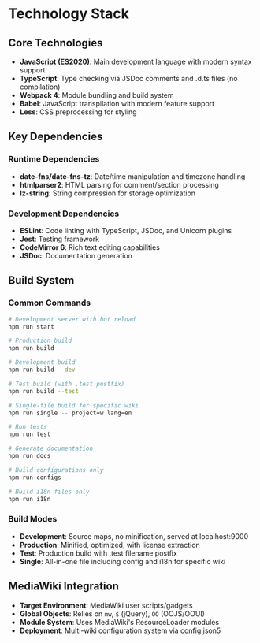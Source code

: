 # Technology Stack

## Core Technologies

- **JavaScript (ES2020)**: Main development language with modern syntax support
- **TypeScript**: Type checking via JSDoc comments and .d.ts files (no compilation)
- **Webpack 4**: Module bundling and build system
- **Babel**: JavaScript transpilation with modern feature support
- **Less**: CSS preprocessing for styling

## Key Dependencies

### Runtime Dependencies

- **date-fns/date-fns-tz**: Date/time manipulation and timezone handling
- **htmlparser2**: HTML parsing for comment/section processing
- **lz-string**: String compression for storage optimization

### Development Dependencies

- **ESLint**: Code linting with TypeScript, JSDoc, and Unicorn plugins
- **Jest**: Testing framework
- **CodeMirror 6**: Rich text editing capabilities
- **JSDoc**: Documentation generation

## Build System

### Common Commands

```bash
# Development server with hot reload
npm run start

# Production build
npm run build

# Development build
npm run build --dev

# Test build (with .test postfix)
npm run build --test

# Single-file build for specific wiki
npm run single -- project=w lang=en

# Run tests
npm run test

# Generate documentation
npm run docs

# Build configurations only
npm run configs

# Build i18n files only
npm run i18n
```

### Build Modes

- **Development**: Source maps, no minification, served at localhost:9000
- **Production**: Minified, optimized, with license extraction
- **Test**: Production build with .test filename postfix
- **Single**: All-in-one file including config and i18n for specific wiki

## MediaWiki Integration

- **Target Environment**: MediaWiki user scripts/gadgets
- **Global Objects**: Relies on `mw`, `$` (jQuery), `OO` (OOJS/OOUI)
- **Module System**: Uses MediaWiki's ResourceLoader modules
- **Deployment**: Multi-wiki configuration system via config.json5
